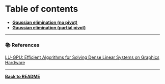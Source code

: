 # Table of contents

- **[Gaussian elimination (no pivot)](Gaussian-elimination-no-pivot.md)**
- **[Gaussian elimination (partial pivot)](Gaussian-elimination-pivot.md)**

---

### :books: References

[LU-GPU: Efficient Algorithms for Solving Dense Linear Systems on Graphics
Hardware](https://www.cresco.enea.it/SC05/schedule/pdf/pap261.pdf)

---

**[Back to README](../README.md)**
